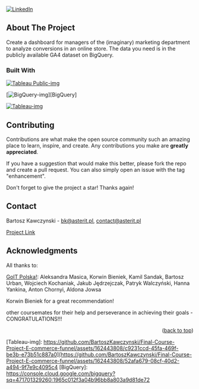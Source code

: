<a name="readme-top"></a>

[![LinkedIn][linkedin-shield]][linkedin-url]


## About The Project

<!-- [![Product Name Screen Shot][product-screenshot]](https://example.com) -->

Create a dashboard for managers of the (imaginary) marketing department to analyze conversions in an online store. The data you need is in the publicly available GA4 dataset on BigQuery.


### Built With

[![Tableau Public-img](https://github.com/BartoszKawczynski/Final-Course-Project-E-commerce-funnel/assets/162443808/9a26557b-c8be-44ba-b822-0f11047860aa)][Tableau Public]

[![BigQuery-img](https://github.com/BartoszKawczynski/Final-Course-Project-E-commerce-funnel/assets/162443808/5f51b514-1515-4d37-b2a3-a5f610f4f35d)][BigQuery]

[![Tableau-img](https://github.com/BartoszKawczynski/Final-Course-Project-E-commerce-funnel/assets/162443808/b018d77a-ca62-4156-8c38-7f2f479b4381)][Tableau Public]


## Contributing

Contributions are what make the open source community such an amazing place to learn, inspire, and create. Any contributions you make are **greatly appreciated**.

If you have a suggestion that would make this better, please fork the repo and create a pull request. You can also simply open an issue with the tag "enhancement".

Don't forget to give the project a star! Thanks again!

## Contact

Bartosz Kawczynski - bk@asterit.pl, contact@asterit.pl

[Project Link]


## Acknowledgments

All thanks to:

[GoIT Polska!]:
Aleksandra Masica,
Korwin Bieniek,
Kamil Sandak,
Bartosz Urban,
Wojciech Kochaniak,
Jakub Jędrzejczak,
Patryk Walczyński,
Hanna Yankina,
Anton Chornyi,
Aldona Jowsa

Korwin Bieniek for a great recommendation!

other coursemates for their help and perseverance in achieving their goals - CONGRATULATIONS!!!

<p align="right">(<a href="#readme-top">back to top</a>)</p>

[linkedin-shield]: https://img.shields.io/badge/-LinkedIn-black.svg?style=for-the-badge&logo=linkedin&colorB=555
[linkedin-url]: https://www.linkedin.com/in/bartosz-kawczy%C5%84ski-667770252/
<!-- [product-screenshot]: images/screenshot.png -->
[DBeaver]: https://dbeaver.io/
[DBeaver-img]: https://upload.wikimedia.org/wikipedia/commons/b/b5/DBeaver_logo.svg/
[Tableau Public]: https://public.tableau.com/app/profile/bartosz.kawczy.ski/viz/1_PGoIT_BK02_05_2024/Dashboard?publish=yes/
[Project Link]: https://github.com/BartoszKawczynski/Final-Course-Project-E-commerce-funnel/tree/main/
[GoIT Polska!]: https://goit.global/pl/
[Tableau-img]: https://github.com/BartoszKawczynski/Final-Course-Project-E-commerce-funnel/assets/162443808/c9231ccd-45fa-469f-be3b-e73b51c887a0](https://github.com/BartoszKawczynski/Final-Course-Project-E-commerce-funnel/assets/162443808/52afa679-08cf-40d2-a494-9f7e9c4095c4
[BigQuery]: https://console.cloud.google.com/bigquery?sq=471701329260:1965c012f3a04b96bb8a803a9d81de72

